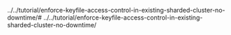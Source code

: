 ../../tutorial/enforce-keyfile-access-control-in-existing-sharded-cluster-no-downtime/# ../../tutorial/enforce-keyfile-access-control-in-existing-sharded-cluster-no-downtime/